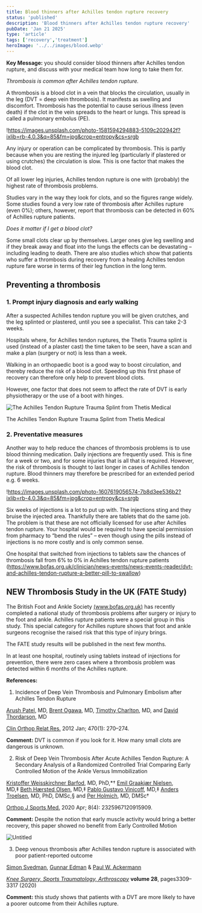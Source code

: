 ```yaml
---
title: Blood thinners after Achilles tendon rupture recovery
status: 'published'
description: 'Blood thinners after Achilles tendon rupture recovery'
pubDate: 'Jan 21 2025'
type: 'article'
tags: ['recovery','treatment']
heroImage: '../../images/blood.webp'
---
```


**Key Message:** you should consider blood thinners after Achilles tendon rupture, and discuss with your medical team how long to take them for.

*Thrombosis is common after Achilles tendon rupture.*

A thrombosis is a blood clot in a vein that blocks the circulation, usually in the leg (DVT = deep vein thrombosis). It manifests as swelling and discomfort. Thrombosis has the potential to cause serious illness (even death) if the clot in the vein spreads to the heart or lungs. This spread is called a pulmonary embolus (PE).

!<https://images.unsplash.com/photo-1581594294883-5109c202942f?ixlib=rb-4.0.3&q=85&fm=jpg&crop=entropy&cs=srgb>

Any injury or operation can be complicated by thrombosis. This is partly because when you are resting the injured leg (particularly if plastered or using crutches) the circulation is slow. This is one factor that makes the blood clot.

Of all lower leg injuries, Achilles tendon rupture is one with (probably) the highest rate of thrombosis problems.

Studies vary in the way they look for clots, and so the figures range widely. Some studies found a very low rate of thrombosis after Achilles rupture (even 0%); others, however, report that thrombosis can be detected in 60% of Achilles rupture patients.

*Does it matter if I get a blood clot?*

Some small clots clear up by themselves. Larger ones give leg swelling and if they break away and float into the lungs the effects can be devastating – including leading to death. There are also studies which show that patients who suffer a thrombosis during recovery from a healing Achilles tendon rupture fare worse in terms of their leg function in the long term.

## Preventing a thrombosis

### 1. Prompt injury diagnosis and early walking

After a suspected Achilles tendon rupture you will be given crutches, and the leg splinted or plastered, until you see a specialist. This can take 2-3 weeks.

Hospitals where, for Achilles tendon ruptures, the Thetis Trauma splint is used (instead of a plaster cast) the time taken to be seen, have a scan and make a plan (surgery or not) is less than a week.

Walking in an orthopaedic boot is a good way to boost circulation, and thereby reduce the risk of a blood clot. Speeding up this first phase of recovery can therefore only help to prevent blood clots.

However, one factor that does not seem to affect the rate of DVT is early physiotherapy or the use of a boot with hinges.

![The Achilles Tendon Rupture Trauma Splint from Thetis Medical](https://www.thetismedical.com/images/trauma-splint.jpg)

The Achilles Tendon Rupture Trauma Splint from Thetis Medical

### 2. Preventative measures

Another way to help reduce the chances of thrombosis problems is to use blood thinning medication. Daily injections are frequently used. This is fine for a week or two, and for some injuries that is all that is required. However, the risk of thrombosis is thought to last longer in cases of Achilles tendon rupture. Blood thinners may therefore be prescribed for an extended period e.g. 6 weeks.

!<https://images.unsplash.com/photo-1607619056574-7b8d3ee536b2?ixlib=rb-4.0.3&q=85&fm=jpg&crop=entropy&cs=srgb>

Six weeks of injections is a lot to put up with. The injections sting and they bruise the injected area. Thankfully there are tablets that do the same job. The problem is that these are not officially licensed for use after Achilles tendon rupture. Your hospital would be required to have special permission from pharmacy to “bend the rules” – even though using the pills instead of injections is no more costly and is only common sense.

One hospital that switched from injections to tablets saw the chances of thrombosis fall from 6% to 0% in Achilles tendon rupture patients (<https://www.bofas.org.uk/clinician/news-events/news-events-reader/dvt-and-achilles-tendon-rupture-a-better-pill-to-swallow>)

## **NEW Thrombosis Study in the UK (FATE Study)**

The British Foot and Ankle Society [(www.bofas.org.uk)](http://www.bofas.org.uk) has recently completed a national study of thrombosis problems after surgery or injury to the foot and ankle. Achilles rupture patients were a special group in this study. This special category for Achilles rupture shows that foot and ankle surgeons recognise the raised risk that this type of injury brings.

The FATE study results will be published in the next few months.

In at least one hospital, routinely using tablets instead of injections for prevention, there were zero cases where a thrombosis problem was detected within 6 months of the Achilles rupture.

**References:**

1) Incidence of Deep Vein Thrombosis and Pulmonary Embolism after Achilles Tendon Rupture

[Arush Patel](https://pubmed.ncbi.nlm.nih.gov/?term=Patel%20A%5BAuthor%5D), MD, [Brent Ogawa](https://pubmed.ncbi.nlm.nih.gov/?term=Ogawa%20B%5BAuthor%5D), MD, [Timothy Charlton](https://pubmed.ncbi.nlm.nih.gov/?term=Charlton%20T%5BAuthor%5D), MD, and [David Thordarson](https://pubmed.ncbi.nlm.nih.gov/?term=Thordarson%20D%5BAuthor%5D), MD

[Clin Orthop Relat Res.](https://www.ncbi.nlm.nih.gov/pmc/articles/PMC3237970/) 2012 Jan; 470(1): 270–274.

**Comment:** DVT is common if you look for it. How many small clots are dangerous is unknown.

2) Risk of Deep Vein Thrombosis After Acute Achilles Tendon Rupture: A Secondary Analysis of a Randomized Controlled Trial Comparing Early Controlled Motion of the Ankle Versus Immobilization

[Kristoffer Weisskirchner Barfod](https://pubmed.ncbi.nlm.nih.gov/?term=Barfod%20KW%5BAuthor%5D), MD, PhD,*† [Emil Graakjær Nielsen](https://pubmed.ncbi.nlm.nih.gov/?term=Nielsen%20EG%5BAuthor%5D), MD,‡ [Beth Hærsted Olsen](https://pubmed.ncbi.nlm.nih.gov/?term=Olsen%20BH%5BAuthor%5D), MD,‡ [Pablo Gustavo Vinicoff](https://pubmed.ncbi.nlm.nih.gov/?term=Vinicoff%20PG%5BAuthor%5D), MD,‡ [Anders Troelsen](https://pubmed.ncbi.nlm.nih.gov/?term=Troelsen%20A%5BAuthor%5D), MD, PhD, DMSc,§ and [Per Holmich](https://pubmed.ncbi.nlm.nih.gov/?term=Holmich%20P%5BAuthor%5D), MD, DMSc†

[Orthop J Sports Med.](https://www.ncbi.nlm.nih.gov/pmc/articles/PMC7222258/) 2020 Apr; 8(4): 2325967120915909.

**Comment:** Despite the notion that early muscle activity would bring a better recovery, this paper showed no benefit from Early Controlled Motion

![Untitled](https://s3-us-west-2.amazonaws.com/secure.notion-static.com/a4984ac8-b2ba-48fc-8c6b-db26db2f3e50/Untitled.png)

3) Deep venous thrombosis after Achilles tendon rupture is associated with poor patient-reported outcome

[Simon Svedman](https://link.springer.com/article/10.1007/s00167-020-05945-2#auth-Simon-Svedman), [Gunnar Edman](https://link.springer.com/article/10.1007/s00167-020-05945-2#auth-Gunnar-Edman) & [Paul W. Ackermann](https://link.springer.com/article/10.1007/s00167-020-05945-2#auth-Paul_W_-Ackermann)

[*Knee Surgery, Sports Traumatology, Arthroscopy*](https://link.springer.com/journal/167) **volume 28**, pages3309–3317 (2020)

**Comment:** this study shows that patients with a DVT are more likely to have a poorer outcome from their Achilles rupture.
